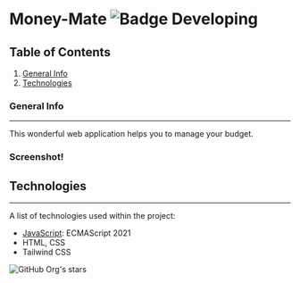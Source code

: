 # Money-Mate  ![Badge Developing](https://img.shields.io/badge/STATUS-%20DEVELOPING-green)


## Table of Contents
1. [General Info](#general-info)
2. [Technologies](#technologies)

### General Info
***
This wonderful web application helps you to manage your budget.
### Screenshot!

## Technologies
***
A list of technologies used within the project:
* [JavaScript]([https://example.com](https://developer.mozilla.org/es/docs/Web/JavaScript)): ECMAScript 2021 
* HTML, CSS
* Tailwind CSS

![GitHub Org's stars](https://img.shields.io/github/stars/shevotool?style=social)
